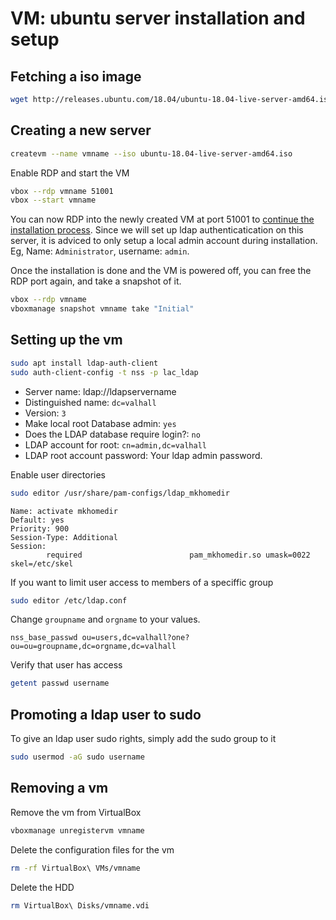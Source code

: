 VM: ubuntu server installation and setup
========================================

Fetching a iso image
--------------------

```sh
wget http://releases.ubuntu.com/18.04/ubuntu-18.04-live-server-amd64.iso
```

Creating a new server
---------------------

```sh
createvm --name vmname --iso ubuntu-18.04-live-server-amd64.iso
```

Enable RDP and start the VM
```sh
vbox --rdp vmname 51001
vbox --start vmname
```

You can now RDP into the newly created VM at port 51001 to [continue the installation process](installing-ubuntu-server.md). Since we will set up ldap authenticatication on this server, it is adviced to only setup a local admin account during installation. Eg, Name: `Administrator`, username: `admin`.

Once the installation is done and the VM is powered off, you can free the RDP port again, and take a snapshot of it.
```sh
vbox --rdp vmname
vboxmanage snapshot vmname take "Initial"
```

Setting up the vm
-----------------

```sh
sudo apt install ldap-auth-client
sudo auth-client-config -t nss -p lac_ldap
```

* Server name: ldap://ldapservername
* Distinguished name: `dc=valhall`
* Version: `3`
* Make local root Database admin: `yes`
* Does the LDAP database require login?: `no`
* LDAP account for root: `cn=admin,dc=valhall`
* LDAP root account password: Your ldap admin password.

Enable user directories
```sh
sudo editor /usr/share/pam-configs/ldap_mkhomedir
```
```
Name: activate mkhomedir
Default: yes
Priority: 900
Session-Type: Additional
Session:
        required                        pam_mkhomedir.so umask=0022 skel=/etc/skel
```

If you want to limit user access to members of a speciffic group
```sh
sudo editor /etc/ldap.conf
```

Change `groupname` and `orgname` to your values.
```
nss_base_passwd ou=users,dc=valhall?one?ou=ou=groupname,dc=orgname,dc=valhall
```

Verify that user has access
```sh
getent passwd username
```

Promoting a ldap user to sudo
-----------------------------

To give an ldap user sudo rights, simply add the sudo group to it

```sh
sudo usermod -aG sudo username
```

Removing a vm
-------------

Remove the vm from VirtualBox
```sh
vboxmanage unregistervm vmname
```

Delete the configuration files for the vm
```sh
rm -rf VirtualBox\ VMs/vmname
```

Delete the HDD
```sh
rm VirtualBox\ Disks/vmname.vdi
```

